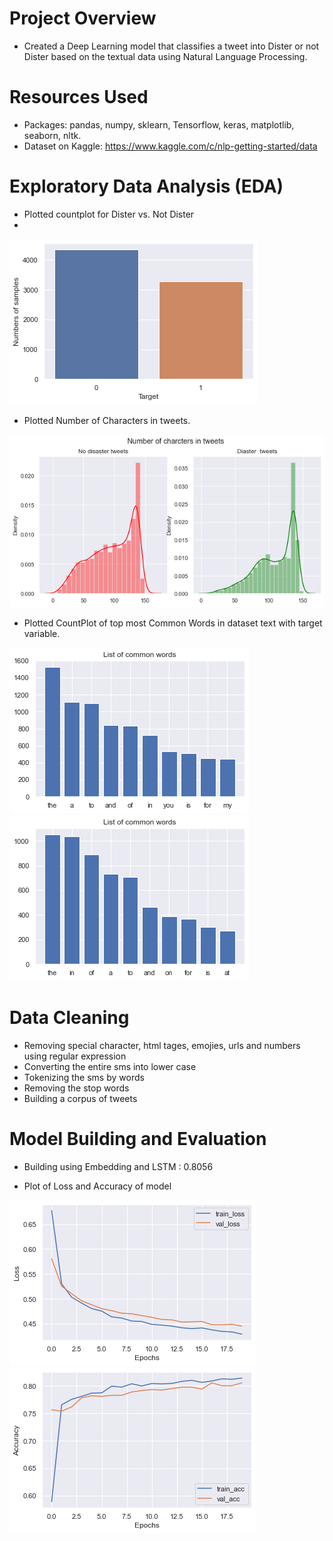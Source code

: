 # Project Overview
- Created a Deep Learning model that classifies a tweet into Dister or not Dister based on the textual data using Natural Language Processing.

# Resources Used
- Packages: pandas, numpy, sklearn, Tensorflow, keras, matplotlib, seaborn, nltk.
- Dataset on Kaggle: https://www.kaggle.com/c/nlp-getting-started/data

# Exploratory Data Analysis (EDA)
- Plotted countplot for Dister vs. Not Dister
- 
![count](Pictures/count.png)

- Plotted Number of Characters in tweets.

![](Pictures/no_char.png)

- Plotted CountPlot of top most Common Words in dataset text with target variable.

![](Pictures/zero.png) ![](Pictures/one.png)

# Data Cleaning
- Removing special character, html tages, emojies, urls and numbers using regular expression
- Converting the entire sms into lower case
- Tokenizing the sms by words
- Removing the stop words
- Building a corpus of tweets

# Model Building and Evaluation
- Building using Embedding and LSTM : 0.8056

- Plot of Loss and Accuracy of model

![](Pictures/loss.png) ![](Pictures/acc.png)


